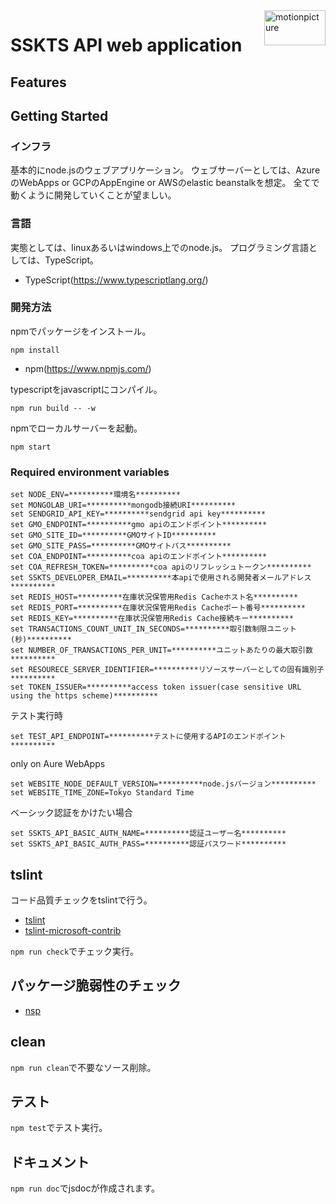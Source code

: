 <img src="https://motionpicture.jp/images/common/logo_01.svg" alt="motionpicture" title="motionpicture" align="right" height="56" width="98"/>

# SSKTS API web application

## Features

## Getting Started

### インフラ
基本的にnode.jsのウェブアプリケーション。
ウェブサーバーとしては、AzureのWebApps or GCPのAppEngine or AWSのelastic beanstalkを想定。
全てで動くように開発していくことが望ましい。

### 言語
実態としては、linuxあるいはwindows上でのnode.js。
プログラミング言語としては、TypeScript。

* TypeScript(https://www.typescriptlang.org/)

### 開発方法
npmでパッケージをインストール。

```shell
npm install
```
* npm(https://www.npmjs.com/)


typescriptをjavascriptにコンパイル。

```shell
npm run build -- -w
```

npmでローカルサーバーを起動。

```shell
npm start
```


### Required environment variables
```shell
set NODE_ENV=**********環境名**********
set MONGOLAB_URI=**********mongodb接続URI**********
set SENDGRID_API_KEY=**********sendgrid api key**********
set GMO_ENDPOINT=**********gmo apiのエンドポイント**********
set GMO_SITE_ID=**********GMOサイトID**********
set GMO_SITE_PASS=**********GMOサイトパス**********
set COA_ENDPOINT=**********coa apiのエンドポイント**********
set COA_REFRESH_TOKEN=**********coa apiのリフレッシュトークン**********
set SSKTS_DEVELOPER_EMAIL=**********本apiで使用される開発者メールアドレス**********
set REDIS_HOST=**********在庫状況保管用Redis Cacheホスト名**********
set REDIS_PORT=**********在庫状況保管用Redis Cacheポート番号**********
set REDIS_KEY=**********在庫状況保管用Redis Cache接続キー**********
set TRANSACTIONS_COUNT_UNIT_IN_SECONDS=**********取引数制限ユニット(秒)**********
set NUMBER_OF_TRANSACTIONS_PER_UNIT=**********ユニットあたりの最大取引数**********
set RESOURECE_SERVER_IDENTIFIER=**********リソースサーバーとしての固有識別子**********
set TOKEN_ISSUER=**********access token issuer(case sensitive URL using the https scheme)**********
```

テスト実行時

```shell
set TEST_API_ENDPOINT=**********テストに使用するAPIのエンドポイント**********
```

only on Aure WebApps

```shell
set WEBSITE_NODE_DEFAULT_VERSION=**********node.jsバージョン**********
set WEBSITE_TIME_ZONE=Tokyo Standard Time
```

ベーシック認証をかけたい場合

```shell
set SSKTS_API_BASIC_AUTH_NAME=**********認証ユーザー名**********
set SSKTS_API_BASIC_AUTH_PASS=**********認証パスワード**********
```


## tslint

コード品質チェックをtslintで行う。
* [tslint](https://github.com/palantir/tslint)
* [tslint-microsoft-contrib](https://github.com/Microsoft/tslint-microsoft-contrib)

`npm run check`でチェック実行。


## パッケージ脆弱性のチェック

* [nsp](https://www.npmjs.com/package/nsp)


## clean
`npm run clean`で不要なソース削除。


## テスト
`npm test`でテスト実行。


## ドキュメント
`npm run doc`でjsdocが作成されます。
